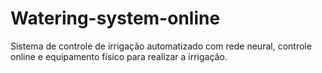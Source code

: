 # Watering-system-online
Sistema de controle de irrigação automatizado com rede neural, controle online e equipamento físico para realizar a irrigação.
